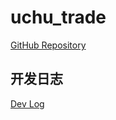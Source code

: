 # uchu_trade

[GitHub Repository](https://github.com/Rain1047/uchu_trade)

## 开发日志

[Dev Log](https://github.com/Rain1047/uchu_trade/blob/master/DEV_LOG.md)
